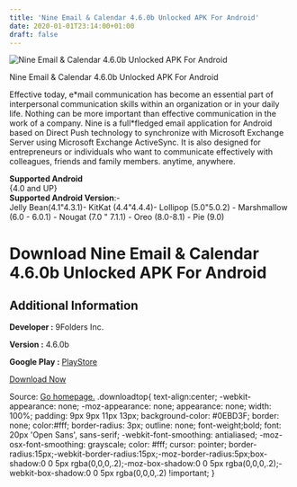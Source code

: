 ```yaml
---
title: 'Nine Email & Calendar 4.6.0b Unlocked APK For Android'
date: 2020-01-01T23:14:00+01:00
draft: false
---
```


![Nine Email & Calendar 4.6.0b Unlocked APK For Android](https://i2.wp.com/apkhome.net/wp-content/uploads/2019/11/Nine-Email-Calendar-4.6.0b-Unlocked.png "Nine Email & Calendar 4.6.0b Unlocked APK For Android")

  

Nine Email & Calendar 4.6.0b Unlocked APK For Android

Effective today, e\*mail communication has become an essential part of interpersonal communication skills within an organization or in your daily life. Nothing can be more important than effective communication in the work of a company. Nine is a full\*fledged email application for Android based on Direct Push technology to synchronize with Microsoft Exchange Server using Microsoft Exchange ActiveSync. It is also designed for entrepreneurs or individuals who want to communicate effectively with colleagues, friends and family members. anytime, anywhere.

**Supported Android**  
{4.0 and UP}  
**Supported Android Version**:-  
Jelly Bean(4.1"4.3.1)- KitKat (4.4"4.4.4)- Lollipop (5.0"5.0.2) - Marshmallow (6.0 - 6.0.1) - Nougat (7.0 " 7.1.1) - Oreo (8.0-8.1) - Pie (9.0)

Download Nine Email & Calendar 4.6.0b Unlocked APK For Android
==============================================================

Additional Information
----------------------

**Developer :** 9Folders Inc.

**Version :** 4.6.0b

**Google Play :** [PlayStore](https://play.google.com/store/apps/details?id=com.ninefolders.hd3)

  

[Download Now](https://store4app.co/post/nine-email-amp-calendar-4-6-0b-unlocked-apk-for-android_1573718174)

  
Source: [Go homepage.](https://store4app.co/post/nine-email-amp-calendar-4-6-0b-unlocked-apk-for-android_1573718174) .downloadtop{ text-align:center; -webkit-appearance: none; -moz-appearance: none; appearance: none; width: 100%; padding: 9px 9px 11px 13px; background-color: #0EBD3F; border: none; color:#fff; border-radius: 3px; outline: none; font-weight;bold; font: 20px 'Open Sans', sans-serif; -webkit-font-smoothing: antialiased; -moz-osx-font-smoothing: grayscale; color: #fff; cursor: pointer; border-radius:15px;-webkit-border-radius:15px;-moz-border-radius:5px;box-shadow:0 0 5px rgba(0,0,0,.2);-moz-box-shadow:0 0 5px rgba(0,0,0,.2);-webkit-box-shadow:0 0 5px rgba(0,0,0,.2) !important; }
